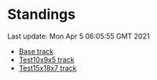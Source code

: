 # Standings

Last update: Mon Apr  5 06:05:55 GMT 2021

* [Base track](comps/Base/2021-04-05/standings.md)
* [Test10x9x5 track](comps/Test10x9x5/2021-04-05/standings.md)
* [Test15x18x7 track](comps/Test15x18x7/2021-04-05/standings.md)
